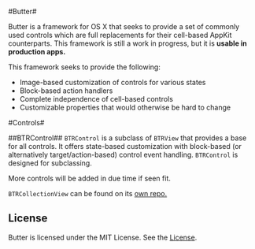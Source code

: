 #Butter#

Butter is a framework for OS X that seeks to provide a set of commonly used controls which are full replacements for their cell-based AppKit counterparts. This framework is still a work in progress, but it is **usable in production apps.**

This framework seeks to provide the following:

- Image-based customization of controls for various states
- Block-based action handlers
- Complete independence of cell-based controls
- Customizable properties that would otherwise be hard to change

#Controls#

##BTRControl##
`BTRControl` is a subclass of `BTRView` that provides a base for all controls. It offers state-based customization with block-based (or alternatively target/action-based) control event handling. `BTRControl` is designed for subclassing.

More controls will be added in due time if seen fit.

`BTRCollectionView` can be found on its [own repo.](https://github.com/ButterKit/BTRCollectionView)

License
---
Butter is licensed under the MIT License. See the [License](https://github.com/ButterKit/Butter/blob/master/LICENSE.md).